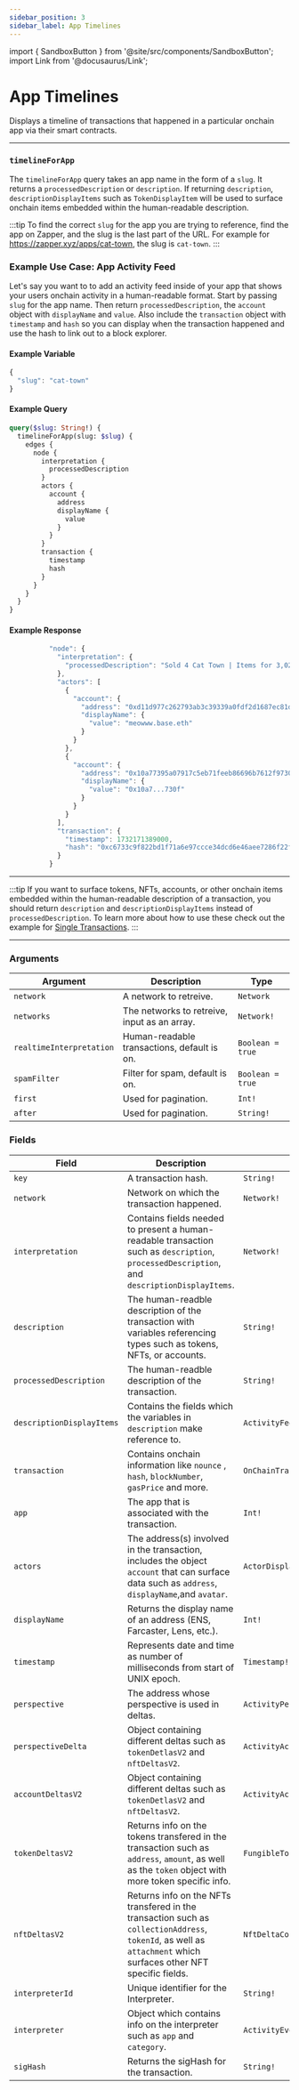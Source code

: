 ```yaml
---
sidebar_position: 3
sidebar_label: App Timelines
---
```


import { SandboxButton } from '@site/src/components/SandboxButton';
import Link from '@docusaurus/Link';

# App Timelines


Displays a timeline of transactions that happened in a particular onchain app via their smart contracts.

---

### `timelineForApp`

The `timelineForApp` query takes an app name in the form of a `slug`. It returns a `processedDescription` or `description`. If returning `description`, `descriptionDisplayItems` such as `TokenDisplayItem` will be used to surface onchain items embedded within the human-readable description.

:::tip
To find the correct `slug` for the app you are trying to reference, find the app on Zapper, and the slug is the last part of the URL. For example for https://zapper.xyz/apps/cat-town, the slug is `cat-town`. 
:::


### Example Use Case: App Activity Feed

Let's say you want to to add an activity feed inside of your app that shows your users onchain activity in a human-readable format. Start by passing `slug` for the app name. Then return `processedDescription`, the `account` object with `displayName` and `value`. Also include the `transaction` object with `timestamp` and `hash` so you can display when the transaction happened and use the hash to link out to a block explorer.

#### Example Variable

```js
{
  "slug": "cat-town"
}
```

#### Example Query

```graphql
query($slug: String!) {
  timelineForApp(slug: $slug) {
    edges {
      node {
        interpretation {
          processedDescription
        }
        actors {
          account {
            address
            displayName {
              value
            }
          }
        }
        transaction {
          timestamp
          hash
        }
      }
    }
  }
}
```

#### Example Response

```js
          "node": {
            "interpretation": {
              "processedDescription": "Sold 4 Cat Town | Items for 3,020 KIBBLE"
            },
            "actors": [
              {
                "account": {
                  "address": "0xd11d977c262793ab3c39339a0fdf2d1687ec81da",
                  "displayName": {
                    "value": "meowww.base.eth"
                  }
                }
              },
              {
                "account": {
                  "address": "0x10a77395a07917c5eb71feeb86696b7612f9730f",
                  "displayName": {
                    "value": "0x10a7...730f"
                  }
                }
              }
            ],
            "transaction": {
              "timestamp": 1732171389000,
              "hash": "0xc6733c9f822bd1f71a6e97ccce34dcd6e46aee7286f22f1a8199a0beeebb1ee6"
            }
          }
```


<SandboxButton/>

---

:::tip
If you want to surface tokens, NFTs, accounts, or other onchain items embedded within the human-readable description of a transaction, you should return `description` and `descriptionDisplayItems` instead of `processedDescription`. To learn more about how to use these check out the example for [Single Transactions](/docs/api-intro/human-readable-transactions/timeline-event).
:::

---

### Arguments

| Argument      | Description | Type |
| ----------- | ----------- | ----------- |
| `network`      | A network to retreive.    | `Network`        | 
| `networks`      | The networks to retreive, input as an array.    | `Network!`        | 
| `realtimeInterpretation`      | Human-readable transactions, default is on.       | `Boolean = true`        | 
| `spamFilter`      | Filter for spam, default is on.      | `Boolean = true`        | 
| `first`      | Used for pagination.      | `Int!`        | 
| `after`      | Used for pagination.       | `String!`        | 


### Fields

| Field      | Description | Type |
| ----------- | ----------- | ----------- |
| `key`      | A transaction hash.     | `String!`       |
| `network`      | Network on which the transaction happened.     | `Network!`       |
| `interpretation`      | Contains fields needed to present a human-readable transaction such as `description`, `processedDescription`, and `descriptionDisplayItems`.     | `Network!`       |
| `description`      | The human-readble description of the transaction with variables referencing types such as tokens, NFTs, or accounts.      | `String!`       |
| `processedDescription`      | The human-readble description of the transaction.      | `String!`       |
| `descriptionDisplayItems`      | Contains the fields which the variables in `description` make reference to.      | `ActivityFeedDisplayItem!!`       |
| `transaction`      | Contains onchain information like `nounce` , `hash`, `blockNumber`, `gasPrice` and more.       | `OnChainTransaction!`       |
| `app`      | The app that is associated with the transaction.     | `Int!`       |
| `actors`      | The address(s) involved in the transaction, includes the object `account` that can surface data such as `address`, `displayName`,and `avatar`.    | `ActorDisplayItem!`      |
| `displayName`      | Returns the display name of an address (ENS, Farcaster, Lens, etc.).   | `Int!`       |
| `timestamp`      | Represents date and time as number of milliseconds from start of UNIX epoch.       | `Timestamp!`       |
| `perspective`      | The address whose perspective is used in deltas.       | `ActivityPerspective!`       |
| `perspectiveDelta`      | Object containing different deltas such as `tokenDetlasV2` and `nftDeltasV2`.       | `ActivityAccountDelta!`       |
| `accountDeltasV2`      | Object containing different deltas such as `tokenDetlasV2` and `nftDeltasV2`.       | `ActivityAccountDelta!`       |
| `tokenDeltasV2`      | Returns info on the tokens transfered in the transaction such as `address`, `amount`, as well as the `token` object with more token specific info.        | `FungibleTokenDeltaConnection!!`       |
| `nftDeltasV2`      | Returns info on the NFTs transfered in the transaction such as `collectionAddress`, `tokenId`, as well as `attachment` which surfaces other NFT specific fields.       | `NftDeltaConnection!`       |
| `interpreterId`      | Unique identifier for the Interpreter.      | `String!`       |
| `interpreter`      | Object which contains info on the interpreter such as `app` and `category`.      | `ActivityEventInterpreter!`       |
| `sigHash`      | Returns the sigHash for the transaction.       | `String!`       |
